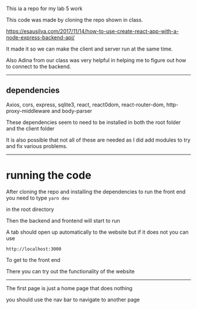 This ia a repo for my lab 5 work

This code was made by cloning the repo shown in class.

https://esausilva.com/2017/11/14/how-to-use-create-react-app-with-a-node-express-backend-api/

It made it so we can make the client and server run at the same time.

Also Adina from our class was very helpful in helping me to figure out how to connect to the backend.

---


## dependencies
Axios, cors, express, sqlite3, react, react0dom, react-router-dom, http-proxy-middleware and body-parser

These dependencies seem to need to be installed in both the root folder and the client folder 

It is also possible that not all of these are needed as I did add modules to try and fix various problems.

---

# running the code

After cloning the repo and installing the dependencies to run the front end you need to type
` yarn dev `

in the root directory

Then the backend and frontend will start to run

A tab should open up automatically to the website but if it does not you can use

` http://localhost:3000  ` 

To get to the front end

There you can try out the functionality of the website

---

The first page is just a home page that does nothing

you should use the nav bar to navigate to another page

# 
